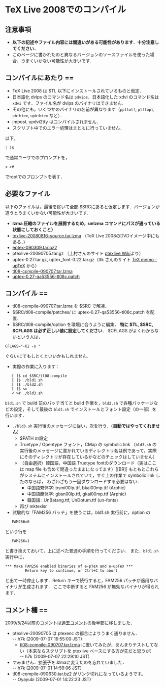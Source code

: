 # TeX Live 2008でのコンパイル
## 注意事項
 * **以下の記述やファイル内容には間違いがある可能性があります．十分注意してください．**
 * このページに書かれたのと異なるバージョンのソースファイルを使った場合，うまくいかない可能性が大きいです．
 
## コンパイルにあたり ==
 * TeX Live 2008 は $TL 以下にインストールされているものと仮定． 
 * 日本語化 dvips のコマンド名は `pdvips`，日本語化した xdvi のコマンド名は `xdvi` です．ファイル名が dvips のバイナリはできません．
 * その他にも，いくつかのバイナリの名前が異なります（`ppltotf`, `ptftopl`, `pbibtex`, `upbibtex` など）．
 * jmpost, updvi2tty はコンパイルされません．
 * スクリプト中でのエラー処理はまともに行っていません．
 
 以下，
```
[ ]$
```
   で通常ユーザでのプロンプトを， 
```
< >#
```
   でrootでのプロンプトを表す．
 
 ## 必要なファイル
以下のファイルは，最後を除いて全部 $SRCにあると仮定します．バージョンが違うとうまくいかない可能性が大きいです．
 * **lzma 圧縮のファイルを展開するため，unlzma コマンドにパスが通っている状態にしておくこと）**
 * [texlive-20080816-source.tar.lzma](http://www.ctan.org/pub/tex-archive/systems/texlive/Source/texlive-20080816-source.tar.lzma) （TeX Live 2008のDVDイメージ中にもある．）
 * [eptex-090309.tar.bz2](../old_versions/eptex-090309.tar.bz2?raw=1)
 * ptexlive-20090705.tar.gz （土村さんのサイト [ptexlive Wiki](http://tutimura.ath.cx/ptexlive/)より）
 * uptex-0.27.tar.gz, uptex_font-0.22.tar.gz（ttk さんのサイト [TeX memo - upTeX](http://www.t-lab.opal.ne.jp/tex/uptex.html) から）
 * [tl08-compile-090707.tar.lzma](../old_versions/tl08-compile-090707.tar.lzma?raw=1)
 * [uptex-0.27-qa53556-tl08c.patch](../uptex-0.27-qa53556-tl08c.patch?raw=1)

## コンパイル ==
 * tl08-compile-090707.tar.lzma を $SRC で解凍．
 * $SRC/tl08-compile/patches/ に uptex-0.27-qa53556-tl08c.patch を配置．
 * $SRC/tl08-compile/option を環境に合うように編集． 
   **特に $TL, $SRC, $CFLAGS は必ず正しい値に設定してください**．
   $CFLAGS がよくわからないという人は，
```
CFLAGS="-O2 -s "
```
   ぐらいにでもしとくといいかもしれません．
 * 実際の作業に入ります：
```
   [ ]$ cd $SRC/tl08-compile
   [ ]$ ./bld1.sh
   [ ]$ ./bld2.sh
   [ ]$ su
   < ># ./bld3.sh
```
   `bld1.sh` で build 前のパッチ当てと build 作業を，`bld2.sh` で各種パッケージなどの設定，そして最後の `bld3.sh` でインストールとフォント設定（の一部）を行います．
 * `./bld3.sh` 実行後のメッセージに従い，次を行う．（**自動ではやってくれません**）
   * $PATH の設定
   * Truetype / Opentype フォント，CMap の symbolic link （`bld3.sh` の実行後のメッセージに書かれているディレクトリ名は例であって，実際にそのディレクトリが存在しているかなどのチェックはしていません）
   * （自由選択）韓国語，中国語 Truetype fontのダウンロード（実はここは map file も含めて間違ったままになってます）[[BR]]
     もともとこれらがシステムにインストールされていて，すぐ上の作業で symbolic link したのならば，
     わざわざもう一回ダウンロードする必要はない．
      * 中国語繁体字: bsmi00lp.ttf, bkai00mp.ttf (Arphic)
      * 中国語簡体字: gbsn00lp.ttf, gkai00mp.ttf (Arphic)
      * 韓国語      : UnBatang.ttf, UnDotum.ttf  (un-fonts)
   * 再び mktexlsr
 * 試験的な「FAM256 パッチ」を使うには，bld1.sh 実行前に，option の
```
   FAM256=0
```
   という行を
```
   FAM256=1
```
   と書き換えておいて，上に述べた普通の手順を行ってください．
   また．`bld1.sh` 実行中に，
```
*** Make FAM256 enabled binaries of e-pTeX and e-upTeX ***
         Return key to continue, or Ctrl+C to abort
```
   と出て一時停止します．Return キーで続行すると，FAM256 パッチが適用なバイナリが生成されます．
   ここで中断すると FAM256 が無効なバイナリが得られます．

## コメント欄 ==
2009/5/24以前のコメントは[過去コメント](../old_comments/README.md)の後半部に移しました．

  * ptexlive-20090705 は ptexenc の都合によりうまく通りません．  
    -- h7k (2009-07-07 19:55:00 JST)
    * [tl08-compile-090707.tar.lzma](../old_versions/tl08-compile-090707.tar.lzma?raw=1) に置いてみたが，あんまりテストしてない（本来ならスクリプトを ptexlive ベースにする方が先だと思うが）  
      -- h7k (2009-07-07 22:29:10 JST)
  * すみません．拡張子を.lzmaに変えたのを忘れていました．  
  -- h7k  (2009-07-01 14:59:06 JST)
  * tl08-compile-090630.tar.bz2 がリンク切れになっているようです。  
    -- Oyayubi (2009-07-01 14:22:23 JST)
